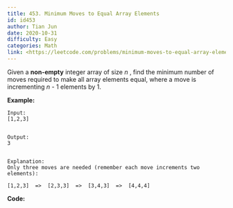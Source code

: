 ```yaml
---
title: 453. Minimum Moves to Equal Array Elements
id: id453
author: Tian Jun
date: 2020-10-31
difficulty: Easy
categories: Math
link: <https://leetcode.com/problems/minimum-moves-to-equal-array-elements/description/>
---
```


Given a **non-empty** integer array of size _n_ , find the minimum number of
moves required to make all array elements equal, where a move is incrementing
_n_ \- 1 elements by 1.

**Example:**
            
	Input:    [1,2,3]        
	Output:    3        
	Explanation:    Only three moves are needed (remember each move increments two elements):        [1,2,3]  =>  [2,3,3]  =>  [3,4,3]  =>  [4,4,4]    


**Code:**
